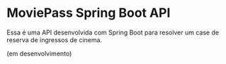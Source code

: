 # MoviePass Spring Boot API

Essa é uma API desenvolvida com Spring Boot para resolver um case de reserva de ingressos de cinema.

(em desenvolvimento)
